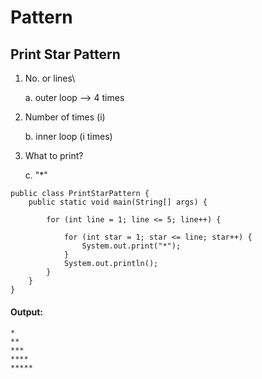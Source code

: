 # Pattern

## Print Star Pattern

1. No. or lines\

   a. outer loop --> 4 times

2. Number of times (i)

   b. inner loop (i times)

3. What to print?

   c. "\*"

```
public class PrintStarPattern {
    public static void main(String[] args) {

        for (int line = 1; line <= 5; line++) {

            for (int star = 1; star <= line; star++) {
                System.out.print("*");
            }
            System.out.println();
        }
    }
}
```

#### Output:

```
*
**
***
****
*****
```
